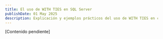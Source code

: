 ```yaml
---
title: El uso de WITH TIES en SQL Server
publishDate: 01 May 2025
description: Explicación y ejemplos prácticos del uso de WITH TIES en consultas SQL.
---
```


[Contenido pendiente]
